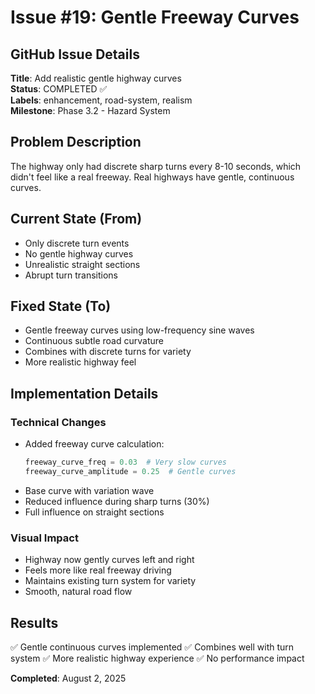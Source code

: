 # Issue #19: Gentle Freeway Curves

## GitHub Issue Details
**Title**: Add realistic gentle highway curves  
**Status**: COMPLETED ✅  
**Labels**: enhancement, road-system, realism  
**Milestone**: Phase 3.2 - Hazard System  

## Problem Description
The highway only had discrete sharp turns every 8-10 seconds, which didn't feel like a real freeway. Real highways have gentle, continuous curves.

## Current State (From)
- Only discrete turn events
- No gentle highway curves
- Unrealistic straight sections
- Abrupt turn transitions

## Fixed State (To)
- Gentle freeway curves using low-frequency sine waves
- Continuous subtle road curvature
- Combines with discrete turns for variety
- More realistic highway feel

## Implementation Details
### Technical Changes
- Added freeway curve calculation:
  ```python
  freeway_curve_freq = 0.03  # Very slow curves
  freeway_curve_amplitude = 0.25  # Gentle curves
  ```
- Base curve with variation wave
- Reduced influence during sharp turns (30%)
- Full influence on straight sections

### Visual Impact
- Highway now gently curves left and right
- Feels more like real freeway driving
- Maintains existing turn system for variety
- Smooth, natural road flow

## Results
✅ Gentle continuous curves implemented
✅ Combines well with turn system
✅ More realistic highway experience
✅ No performance impact

**Completed**: August 2, 2025